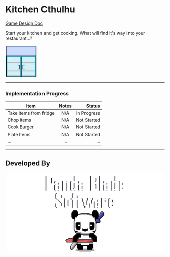 # Kitchen Cthulhu

[Game Design Doc](https://docs.google.com/document/d/1V6WJQ0nylHAiPOP4INVv6p-xo8GPl4U6ZOB27i1bJR8/edit#heading=h.ed7osj5yobct)

Start your kitchen and get cooking. What will find it's way into your restaurant...?

<p align = "left">
    <img src="sprite_assets\kitchen\spr_fridge.png" width=100>
</p>

---


### Implementation Progress
| Item | Notes | Status |
|----------|:-------------:|------:|
| Take items from fridge | N/A | In Progress |
| Chop items | N/A | Not Started |
| Cook Burger | N/A | Not Started |
| Plate Items | N/A | Not Started |
| ... | ... | ... |

---

## Developed By
<p align = "center">
    <img src="./sprite_assets/panda_blade/spr_panda_blade_software_panda.png" width=500>
</p>